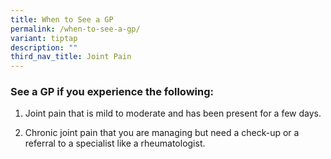 ```yaml
---
title: When to See a GP
permalink: /when-to-see-a-gp/
variant: tiptap
description: ""
third_nav_title: Joint Pain
---
```

<h3>See a GP if you experience the following: </h3>
<ol data-tight="true" class="tight">
<li>
<p>Joint pain that is mild to moderate and has been present for a few days.</p>
</li>
<li>
<p>Chronic joint pain that you are managing but need a check-up or a referral
to a specialist like a rheumatologist.</p>
</li>
</ol>
<p></p>